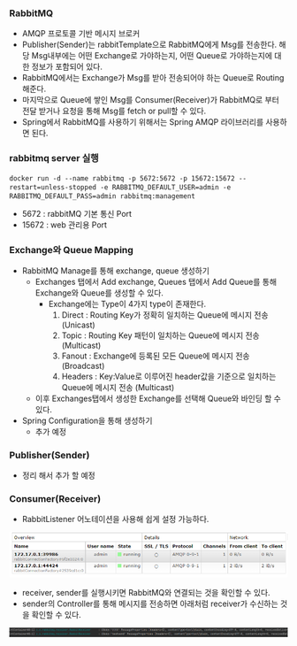 ### RabbitMQ

- AMQP 프로토콜 기반 메시지 브로커
- Publisher(Sender)는 rabbitTemplate으로 RabbitMQ에게 Msg를 전송한다. 해당 Msg내부에는 어떤 Exchange로 가야하는지, 어떤 Queue로 가야하는지에 대한 정보가 포함되어 있다.
- RabbitMQ에서는 Exchange가 Msg를 받아 전송되어야 하는 Queue로 Routing해준다.
- 마지막으로 Queue에 쌓인 Msg를 Consumer(Receiver)가 RabbitMQ로 부터 전달 받거나 요청을 통해 Msg를 fetch or pull할 수 있다.
- Spring에서 RabbitMQ를 사용하기 위해서는 Spring AMQP 라이브러리를 사용하면 된다.

### rabbitmq server 실행
```
docker run -d --name rabbitmq -p 5672:5672 -p 15672:15672 --restart=unless-stopped -e RABBITMQ_DEFAULT_USER=admin -e RABBITMQ_DEFAULT_PASS=admin rabbitmq:management
```
- 5672 : rabbitMQ 기본 통신 Port
- 15672 : web 관리용 Port

### Exchange와 Queue Mapping
- RabbitMQ Manage를 통해 exchange, queue 생성하기
    - Exchanges 탭에서 Add exchange, Queues 탭에서 Add Queue를 통해 Exchange와 Queue를 생성할 수 있다.
        - Exchange에는 Type이 4가지 type이 존재한다.
            1. Direct : Routing Key가 정확히 일치하는 Queue에 메시지 전송 (Unicast)
            2. Topic : Routing Key 패턴이 일치하는 Queue에 메시지 전송 (Multicast)
            3. Fanout : Exchange에 등록된 모든 Queue에 메시지 전송 (Broadcast)
            4. Headers : Key:Value로 이루어진 header값을 기준으로 일치하는 Queue에 메시지 전송 (Multicast)
    - 이후 Exchanges탭에서 생성한 Exchange를 선택해 Queue와 바인딩 할 수 있다.
- Spring Configuration을 통해 생성하기
    - 추가 예정

### Publisher(Sender)

- 정리 해서 추가 할 예정

### Consumer(Receiver)

- RabbitListener 어노테이션을 사용해 쉽게 설정 가능하다.

![images/connection.png](images/connection.png)
- receiver, sender를 실행시키면 RabbitMQ와 연결되는 것을 확인할 수 있다.
- sender의 Controller를 통해 메시지를 전송하면 아래처럼 receiver가 수신하는 것을 확인할 수 있다.
  
![images/receive.png](images/receive.png)
